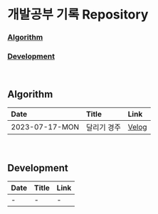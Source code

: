 # 개발공부 기록 Repository
### [Algorithm](#algorithm)
### [Development](#development)

<br/>

## Algorithm

| Date           | Title       | Link                                                                                                                                                |
| :------------- | :---------- | :-------------------------------------------------------------------------------------------------------------------------------------------------- |
| 2023-07-17-MON | 달리기 경주 | [Velog](https://velog.io/@dongsudev/Algorithm-%ED%94%84%EB%A1%9C%EA%B7%B8%EB%9E%98%EB%A8%B8%EC%8A%A4%EB%8B%AC%EB%A6%AC%EA%B8%B0-%EA%B2%BD%EC%A3%BC) |

<br/>

## Development

| Date | Title | Link |
| ---- | ----- | ---- |
| -    | -     | -    |

